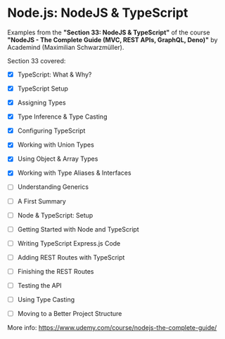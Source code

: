 # Node.js: NodeJS & TypeScript

Examples from the **"Section 33: NodeJS & TypeScript"** of the course **"NodeJS - The Complete Guide (MVC, REST APIs, GraphQL, Deno)"** by Academind (Maximilian Schwarzmüller).

Section 33 covered:

- [x] TypeScript: What & Why?
- [x] TypeScript Setup
- [x] Assigning Types
- [x] Type Inference & Type Casting
- [x] Configuring TypeScript
- [x] Working with Union Types
- [x] Using Object & Array Types
- [x] Working with Type Aliases & Interfaces
- [ ] Understanding Generics
- [ ] A First Summary
- [ ] Node & TypeScript: Setup
- [ ] Getting Started with Node and TypeScript
- [ ] Writing TypeScript Express.js Code
- [ ] Adding REST Routes with TypeScript
- [ ] Finishing the REST Routes
- [ ] Testing the API
- [ ] Using Type Casting
- [ ] Moving to a Better Project Structure



More info: https://www.udemy.com/course/nodejs-the-complete-guide/